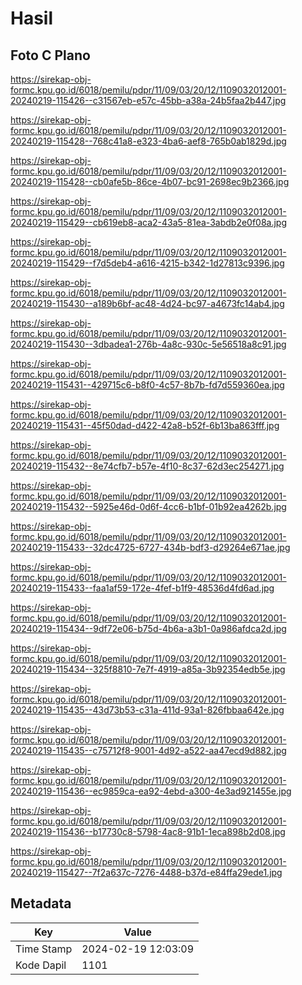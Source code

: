 # Hasil

## Foto C Plano

https://sirekap-obj-formc.kpu.go.id/6018/pemilu/pdpr/11/09/03/20/12/1109032012001-20240219-115426--c31567eb-e57c-45bb-a38a-24b5faa2b447.jpg

https://sirekap-obj-formc.kpu.go.id/6018/pemilu/pdpr/11/09/03/20/12/1109032012001-20240219-115428--768c41a8-e323-4ba6-aef8-765b0ab1829d.jpg

https://sirekap-obj-formc.kpu.go.id/6018/pemilu/pdpr/11/09/03/20/12/1109032012001-20240219-115428--cb0afe5b-86ce-4b07-bc91-2698ec9b2366.jpg

https://sirekap-obj-formc.kpu.go.id/6018/pemilu/pdpr/11/09/03/20/12/1109032012001-20240219-115429--cb619eb8-aca2-43a5-81ea-3abdb2e0f08a.jpg

https://sirekap-obj-formc.kpu.go.id/6018/pemilu/pdpr/11/09/03/20/12/1109032012001-20240219-115429--f7d5deb4-a616-4215-b342-1d27813c9396.jpg

https://sirekap-obj-formc.kpu.go.id/6018/pemilu/pdpr/11/09/03/20/12/1109032012001-20240219-115430--a189b6bf-ac48-4d24-bc97-a4673fc14ab4.jpg

https://sirekap-obj-formc.kpu.go.id/6018/pemilu/pdpr/11/09/03/20/12/1109032012001-20240219-115430--3dbadea1-276b-4a8c-930c-5e56518a8c91.jpg

https://sirekap-obj-formc.kpu.go.id/6018/pemilu/pdpr/11/09/03/20/12/1109032012001-20240219-115431--429715c6-b8f0-4c57-8b7b-fd7d559360ea.jpg

https://sirekap-obj-formc.kpu.go.id/6018/pemilu/pdpr/11/09/03/20/12/1109032012001-20240219-115431--45f50dad-d422-42a8-b52f-6b13ba863fff.jpg

https://sirekap-obj-formc.kpu.go.id/6018/pemilu/pdpr/11/09/03/20/12/1109032012001-20240219-115432--8e74cfb7-b57e-4f10-8c37-62d3ec254271.jpg

https://sirekap-obj-formc.kpu.go.id/6018/pemilu/pdpr/11/09/03/20/12/1109032012001-20240219-115432--5925e46d-0d6f-4cc6-b1bf-01b92ea4262b.jpg

https://sirekap-obj-formc.kpu.go.id/6018/pemilu/pdpr/11/09/03/20/12/1109032012001-20240219-115433--32dc4725-6727-434b-bdf3-d29264e671ae.jpg

https://sirekap-obj-formc.kpu.go.id/6018/pemilu/pdpr/11/09/03/20/12/1109032012001-20240219-115433--faa1af59-172e-4fef-b1f9-48536d4fd6ad.jpg

https://sirekap-obj-formc.kpu.go.id/6018/pemilu/pdpr/11/09/03/20/12/1109032012001-20240219-115434--9df72e06-b75d-4b6a-a3b1-0a986afdca2d.jpg

https://sirekap-obj-formc.kpu.go.id/6018/pemilu/pdpr/11/09/03/20/12/1109032012001-20240219-115434--325f8810-7e7f-4919-a85a-3b92354edb5e.jpg

https://sirekap-obj-formc.kpu.go.id/6018/pemilu/pdpr/11/09/03/20/12/1109032012001-20240219-115435--43d73b53-c31a-411d-93a1-826fbbaa642e.jpg

https://sirekap-obj-formc.kpu.go.id/6018/pemilu/pdpr/11/09/03/20/12/1109032012001-20240219-115435--c75712f8-9001-4d92-a522-aa47ecd9d882.jpg

https://sirekap-obj-formc.kpu.go.id/6018/pemilu/pdpr/11/09/03/20/12/1109032012001-20240219-115436--ec9859ca-ea92-4ebd-a300-4e3ad921455e.jpg

https://sirekap-obj-formc.kpu.go.id/6018/pemilu/pdpr/11/09/03/20/12/1109032012001-20240219-115436--b17730c8-5798-4ac8-91b1-1eca898b2d08.jpg

https://sirekap-obj-formc.kpu.go.id/6018/pemilu/pdpr/11/09/03/20/12/1109032012001-20240219-115427--7f2a637c-7276-4488-b37d-e84ffa29ede1.jpg


## Metadata

| Key        | Value               |
| ---------- | ------------------- |
| Time Stamp | 2024-02-19 12:03:09 |
| Kode Dapil | 1101                |



